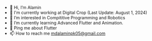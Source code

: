 - 👋 Hi, I’m Alamin 
- 🏢 I'm currently working at Digital Crop (Last Update: August 1, 2024)
- 👀 I’m interested in Compititive Programming and Robotics
- 🌱 I’m currently learning Advanced Flutter and Animation.
- 💬 Ping me about Flutter
- 📫 How to reach me mdalaminpk05@gmail.com


<!---
Alaminpk05/Alaminpk05 is a ✨ special ✨ repository because its `README.md` (this file) appears on your GitHub profile.
You can click the Preview link to take a look at your changes.
--->

